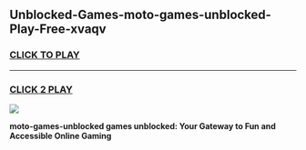 
## Unblocked-Games-moto-games-unblocked-Play-Free-xvaqv
<h3>
<a href="https://premium76.site?title=moto-games-unblocked&ref=18A">CLICK TO PLAY</a></h3>
<hr>

<h3>
<a href="https://premium76.site?title=moto-games-unblocked&ref=18A">CLICK 2 PLAY</a>
  
</h3>

<a href="https://premium76.site?title=moto-games-unblocked&ref=18A"><img src="https://clearcache.store/games.png"></a>


**moto-games-unblocked games unblocked: Your Gateway to Fun and Accessible Online Gaming**
